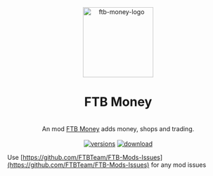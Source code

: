 <div align="center">
	<img src="src/main/resources/assets/ftbmoney/logo.png" alt="ftb-money-logo" width="160"/>
	<h1>FTB Money</h1>
	<br>An mod <a href="https://www.curseforge.com/minecraft/mc-mods/ftb-money-forge">FTB Money</a> adds money, shops and trading.
	<br/><br/>
	<a href="https://www.curseforge.com/minecraft/mc-mods/ftb-money-forge"><img src="http://cf.way2muchnoise.eu/versions/306283.svg" alt="versions"/></a>
    <a href="https://www.curseforge.com/minecraft/mc-mods/ftb-money-forge"><img src="https://cf.way2muchnoise.eu/306283.svg" alt="download"/></a>

</div>

Use [https://github.com/FTBTeam/FTB-Mods-Issues](https://github.com/FTBTeam/FTB-Mods-Issues) for any mod issues
